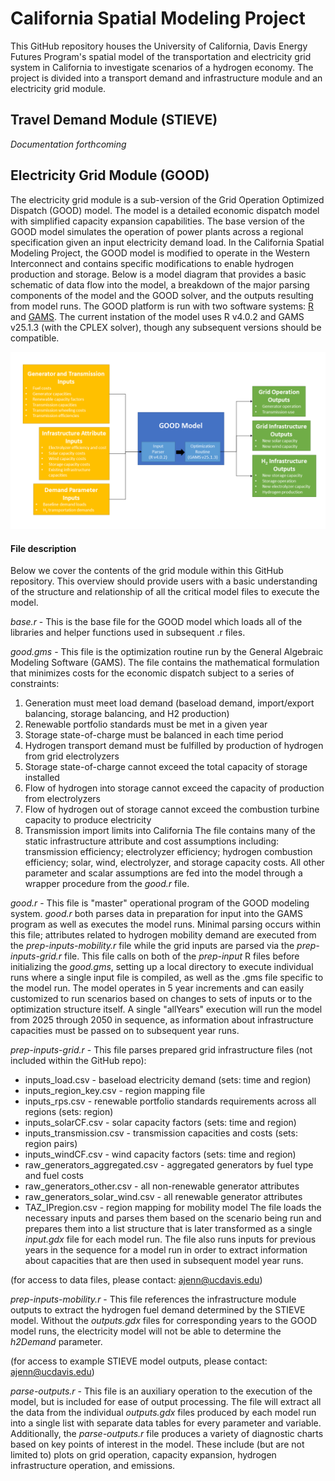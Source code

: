 # California Spatial Modeling Project

This GitHub repository houses the University of California, Davis Energy Futures Program's spatial model of the transportation and electricity grid system in California to investigate scenarios of a hydrogen economy.  The project is divided into a transport demand and infrastructure module and an electricity grid module.

## Travel Demand Module (STIEVE)
*Documentation forthcoming*

## Electricity Grid Module (GOOD)
The electricity grid module is a sub-version of the Grid Operation Optimized Dispatch (GOOD) model.  The model is a detailed economic dispatch model with simplified capacity expansion capabilities.  The base version of the GOOD model simulates the operation of power plants across a regional specification given an input electricity demand load.  In the California Spatial Modeling Project, the GOOD model is modified to operate in the Western Interconnect and contains specific modifications to enable hydrogen production and storage.  Below is a model diagram that provides a basic schematic of data flow into the model, a breakdown of the major parsing components of the model and the GOOD solver, and the outputs resulting from model runs.  The GOOD platform is run with two software systems: [R](https://www.r-project.org/) and [GAMS](https://www.gams.com/).  The current instation of the model uses R v4.0.2 and GAMS v25.1.3 (with the CPLEX solver), though any subsequent versions should be compatible.

![Screenshot](./grid_module/good_diagram.png)

#### File description ####
Below we cover the contents of the grid module within this GitHub repository.  This overview should provide users with a basic understanding of the structure and relationship of all the critical model files to execute the model.

*base.r* - This is the base file for the GOOD model which loads all of the libraries and helper functions used in subsequent .r files.

*good.gms* - This file is the optimization routine run by the General Algebraic Modeling Software (GAMS).  The file contains the mathematical formulation that minimizes costs for the economic dispatch subject to a series of constraints:
1. Generation must meet load demand (baseload demand, import/export balancing, storage balancing, and H2 production)
2. Renewable portfolio standards must be met in a given year
3. Storage state-of-charge must be balanced in each time period
4. Hydrogen transport demand must be fulfilled by production of hydrogen from grid electrolyzers
5. Storage state-of-charge cannot exceed the total capacity of storage installed
6. Flow of hydrogen into storage cannot exceed the capacity of production from electrolyzers
7. Flow of hydrogen out of storage cannot exceed the combustion turbine capacity to produce electricity
8. Transmission import limits into California
The file contains many of the static infrastructure attribute and cost assumptions including: transmission efficiency; electrolyzer efficiency; hydrogen combustion efficiency; solar, wind, electrolyzer, and storage capacity costs.  All other parameter and scalar assumptions are fed into the model through a wrapper procedure from the *good.r* file.

*good.r* - This file is "master" operational program of the GOOD modeling system.  *good.r* both parses data in preparation for input into the GAMS program as well as executes the model runs.  Minimal parsing occurs within this file; attributes related to hydrogen mobility demand are executed from the *prep-inputs-mobility.r* file while the grid inputs are parsed via the *prep-inputs-grid.r* file.  This file calls on both of the *prep-input* R files before initializing the *good.gms*, setting up a local directory to execute individual runs where a single input file is compiled, as well as the .gms file specific to the model run.  The model operates in 5 year increments and can easily customized to run scenarios based on changes to sets of inputs or to the optimization structure itself.  A single "allYears" execution will run the model from 2025 through 2050 in sequence, as information about infrastructure capacities must be passed on to subsequent year runs.

*prep-inputs-grid.r* - This file parses prepared grid infrastructure files (not included within the GitHub repo):
* inputs_load.csv - baseload electricity demand (sets: time and region)
* inputs_region_key.csv - region mapping file
* inputs_rps.csv - renewable portfolio standards requirements across all regions (sets: region)
* inputs_solarCF.csv - solar capacity factors (sets: time and region)
* inputs_transmission.csv - transmission capacities and costs (sets: region pairs)
* inputs_windCF.csv - wind capacity factors (sets: time and region)
* raw_generators_aggregated.csv - aggregated generators by fuel type and fuel costs
* raw_generators_other.csv - all non-renewable generator attributes
* raw_generators_solar_wind.csv - all renewable generator attributes
* TAZ_IPregion.csv - region mapping for mobility model
The file loads the necessary inputs and parses them based on the scenario being run and prepares them into a list structure that is later transformed as a single *input.gdx* file for each model run.  The file also runs inputs for previous years in the sequence for a model run in order to extract information about capacities that are then used in subsequent model year runs.

(for access to data files, please contact: ajenn@ucdavis.edu)

*prep-inputs-mobility.r* - This file references the infrastructure module outputs to extract the hydrogen fuel demand determined by the STIEVE model.  Without the *outputs.gdx* files for corresponding years to the GOOD model runs, the electricity model will not be able to determine the *h2Demand* parameter.

(for access to example STIEVE model outputs, please contact: ajenn@ucdavis.edu)

*parse-outputs.r* - This file is an auxiliary operation to the execution of the model, but is included for ease of output processing.  The file will extract all the data from the individual *outputs.gdx* files produced by each model run into a single list with separate data tables for every parameter and variable.  Additionally, the *parse-outputs.r* file produces a variety of diagnostic charts based on key points of interest in the model.  These include (but are not limited to) plots on grid operation, capacity expansion, hydrogen infrastructure operation, and emissions.